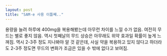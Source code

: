 ```yaml
---
layout: post
title: "SAM-e 사용 이틀째.."
---
```



용량을 늘려 하루에 400mg을 복용해봤는데 아무런 차이를 느낄 수가 없음. 여전히 무드는 별로 좋지 않음. 역시 첫째날의 무드 상승은 아무래도 위약 효과일 확률이 높게 느껴짐. 역시 2-3주 정도 지나봐야 알 것 같은데, 사실 약을 복용하고 있지 않다고 하더라도 2-3주 정도면 무드의 변화가 조금은 있을 수 밖에 없다고 보여짐. 


